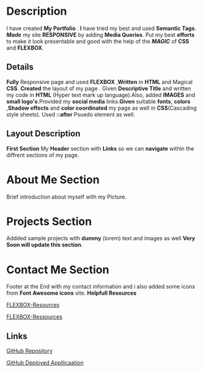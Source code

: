 # Description
I have created **My Portfolio** . **I** have tried my best and used **Semantic Tags**. _**Made**_ my site **RESPONSIVE** by adding **Media Queries**.
Put my best **efforts** to make it look presentable and good with the help of the _**MAGIC**_ of **CSS** and **FLEXBOX**.


## Details
**Fully** Responsive page and used **FLEXBOX** ,**Written** in **HTML** and Magical **CSS**. **Created** the layout of my page .
Given **Descriptive Title** and written my code in **HTML** (Hyper text mark up language).Also, added **IMAGES** and **small logo's**.Provided  my **social media**
links.**Given** suitable __fonts__, __colors__ ,__Shadow effects__ and **color coordinated** my page as well in **CSS**(Cascading style sheets).
Used **::after** Psuedo element as well.


## Layout Description
**First Section**
My **Header** section with **Links** so we can __navigate__ within the diffrent sections of my page.
# About Me Section
Brief introduction about myself with my Picture.
# Projects Section
Addded sample projects with **dummy** (lorem) text and images as well
**Very Soon will update this section**.
# Contact Me Section
Footer at the End with my contact information and i also added some icons from
**Font Awesome icons** site. 
**Helpfull Resources**

[ FLEXBOX-Resources ](https://www.w3schools.com/css/css3_flexbox_responsive.asp)

[FLEXBOX-Ressources ](https://developer.mozilla.org/en-US/docs/Learn/CSS/CSS_layout/Flexbox)


## Links
[GitHub Repository](https://github.com/nehreetkaur/portfoliohomework2.git)

[GitHub Deployed Appllicaation](https://nehreetkaur.github.io/portfoliohomework2/)